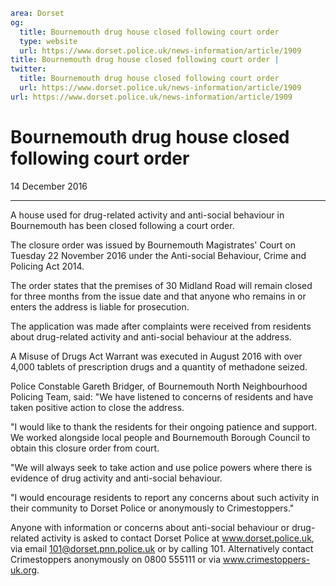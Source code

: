 ```yaml
area: Dorset
og:
  title: Bournemouth drug house closed following court order
  type: website
  url: https://www.dorset.police.uk/news-information/article/1909
title: Bournemouth drug house closed following court order |
twitter:
  title: Bournemouth drug house closed following court order
  url: https://www.dorset.police.uk/news-information/article/1909
url: https://www.dorset.police.uk/news-information/article/1909
```

# Bournemouth drug house closed following court order

14 December 2016

* * *

A house used for drug-related activity and anti-social behaviour in Bournemouth has been closed following a court order.

The closure order was issued by Bournemouth Magistrates' Court on Tuesday 22 November 2016 under the Anti-social Behaviour, Crime and Policing Act 2014.

The order states that the premises of 30 Midland Road will remain closed for three months from the issue date and that anyone who remains in or enters the address is liable for prosecution.

The application was made after complaints were received from residents about drug-related activity and anti-social behaviour at the address.

A Misuse of Drugs Act Warrant was executed in August 2016 with over 4,000 tablets of prescription drugs and a quantity of methadone seized.

Police Constable Gareth Bridger, of Bournemouth North Neighbourhood Policing Team, said: "We have listened to concerns of residents and have taken positive action to close the address.

"I would like to thank the residents for their ongoing patience and support. We worked alongside local people and Bournemouth Borough Council to obtain this closure order from court.

"We will always seek to take action and use police powers where there is evidence of drug activity and anti-social behaviour.

"I would encourage residents to report any concerns about such activity in their community to Dorset Police or anonymously to Crimestoppers."

Anyone with information or concerns about anti-social behaviour or drug-related activity is asked to contact Dorset Police at www.dorset.police.uk, via email 101@dorset.pnn.police.uk or by calling 101. Alternatively contact Crimestoppers anonymously on 0800 555111 or via www.crimestoppers-uk.org.
